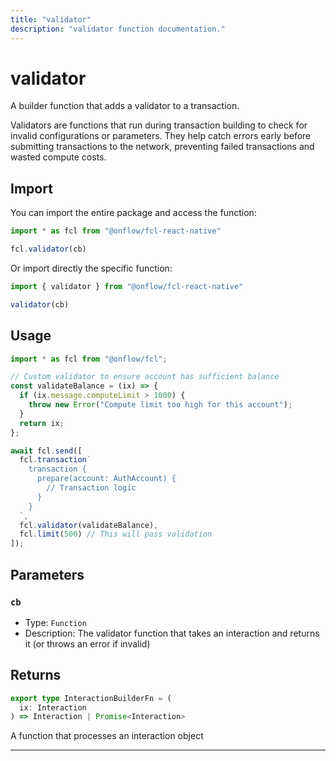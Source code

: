 ```yaml
---
title: "validator"
description: "validator function documentation."
---
```


<!-- THIS DOCUMENT IS AUTO-GENERATED FROM [onflow/fcl-react-native/../sdk/src/build/build-validator.ts](https://github.com/onflow/fcl-js/tree/master/packages/fcl-react-native/../sdk/src/build/build-validator.ts). DO NOT EDIT MANUALLY -->

# validator

A builder function that adds a validator to a transaction.

Validators are functions that run during transaction building to check for invalid configurations or parameters.
They help catch errors early before submitting transactions to the network, preventing failed transactions
and wasted compute costs.

## Import

You can import the entire package and access the function:

```typescript
import * as fcl from "@onflow/fcl-react-native"

fcl.validator(cb)
```

Or import directly the specific function:

```typescript
import { validator } from "@onflow/fcl-react-native"

validator(cb)
```

## Usage

```typescript
import * as fcl from "@onflow/fcl";

// Custom validator to ensure account has sufficient balance
const validateBalance = (ix) => {
  if (ix.message.computeLimit > 1000) {
    throw new Error("Compute limit too high for this account");
  }
  return ix;
};

await fcl.send([
  fcl.transaction`
    transaction {
      prepare(account: AuthAccount) {
        // Transaction logic
      }
    }
  `,
  fcl.validator(validateBalance),
  fcl.limit(500) // This will pass validation
]);
```

## Parameters

### `cb` 


- Type: `Function`
- Description: The validator function that takes an interaction and returns it (or throws an error if invalid)


## Returns

```typescript
export type InteractionBuilderFn = (
  ix: Interaction
) => Interaction | Promise<Interaction>
```


A function that processes an interaction object

---